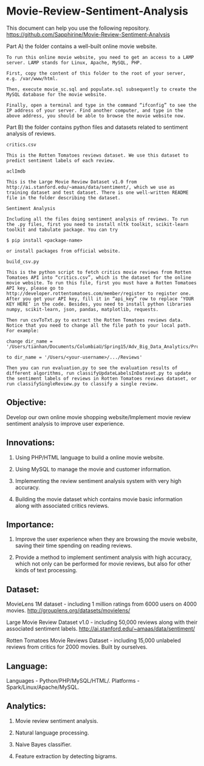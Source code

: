 # Movie-Review-Sentiment-Analysis

This document can help you use the following repository.
https://github.com/Sapphirine/Movie-Review-Sentiment-Analysis

Part A) the folder contains a well-built online movie website.  

    To run this online movie website, you need to get an access to a LAMP server. LAMP stands for Linux, Apache, MySQL, PHP. 

    First, copy the content of this folder to the root of your server, e.g. /var/www/html.
    
    Then, execute movie_sc.sql and populate.sql subsequently to create the MySQL database for the movie website.

    Finally, open a terminal and type in the command “ifconfig” to see the IP address of your server. Find another computer, and type in the above address, you should be able to browse the movie website now.

Part B) the folder contains python files and datasets related to sentiment analysis of reviews. 

    critics.csv 
    
    This is the Rotten Tomatoes reviews dataset. We use this dataset to predict sentiment labels of each review. 
    
    aclImdb
    
    This is the Large Movie Review Dataset v1.0 from http://ai.stanford.edu/~amaas/data/sentiment/, which we use as training dataset and test dataset. There is one well-written README file in the folder describing the dataset.
    
    Sentiment Analysis
    
    Including all the files doing sentiment analysis of reviews. To run the .py files, first you need to install nltk toolkit, scikit-learn toolkit and tabulate package. You can try
    
    $ pip install <package-name>
    
    or install packages from official website.

    build_csv.py

    This is the python script to fetch critics movie reviews from Rotten Tomatoes API into “critics.csv”, which is the dataset for the online movie website. To run this file, first you must have a Rotten Tomatoes API key, please go to http://developer.rottentomatoes.com/member/register to register one. After you get your API key, fill it in “api_key” row to replace ‘YOUR KEY HERE’ in the code. Besides, you need to install python libraries numpy, scikit-learn, json, pandas, matplotlib, requests.

    Then run csvToTxt.py to extract the Rotten Tomatoes reviews data. Notice that you need to change all the file path to your local path. For example:
    
    change dir_name = '/Users/tianhan/Documents/ColumbiaU/Spring15/Adv_Big_Data_Analytics/Project/Reviews'
    
    to dir_name = '/Users/<your-username>/.../Reviews'
    
    Then you can run evaluation.py to see the evaluation results of different algorithms, run classifyUpdateLabelsInDataset.py to update the sentiment labels of reviews in Rotten Tomatoes reviews dataset, or run classifySingleReview.py to classify a single review.
    
    
Objective: 
----------
Develop our own online movie shopping website/Implement movie review sentiment analysis to improve user experience. 

Innovations: 
------------
1. Using PHP/HTML language to build a online movie website. 

2. Using MySQL to manage the movie and customer information. 

3. Implementing the review sentiment analysis system with very high accuracy. 

4. Building the movie dataset which contains movie basic information along with associated critics reviews. 

Importance: 
-----------
1. Improve the user experience when they are browsing the movie website, saving their time spending on reading reviews. 

2. Provide a method to implement sentiment analysis with high accuracy, which not only can be performed for movie reviews, but also for other kinds of text processing. 

Dataset:
--------
MovieLens 1M dataset - including 1 million ratings from 6000 users on 4000 movies. 
http://grouplens.org/datasets/movielens/ 

Large Movie Review Dataset v1.0 - including 50,000 reviews along with their associated sentiment labels. http://ai.stanford.edu/~amaas/data/sentiment/ 

Rotten Tomatoes Movie Reviews Dataset - including 15,000 unlabeled reviews from critics for 2000 movies. Built by ourselves. 

Language:
---------
Languages - Python/PHP/MySQL/HTML/. Platforms - Spark/Linux/Apache/MySQL. 

Analytics: 
----------
1. Movie review sentiment analysis. 

2. Natural language processing. 

3. Naive Bayes classifier. 

4. Feature extraction by detecting bigrams.
